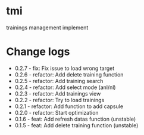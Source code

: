 # tmi
trainings management implement

# Change logs
- 0.2.7 - fix: Fix issue to load wrong target
- 0.2.6 - refactor: Add delete training function
- 0.2.5 - refactor: Add training search
- 0.2.4 - refactor: Add select mode (anl/nl)
- 0.2.3 - refactor: Add trainings view
- 0.2.2 - refactor: Try to load trainings
- 0.2.1 - refactor: Add function to add capsule
- 0.2.0 - refactor: Start optimization
- 0.1.6 - feat: Add refresh datas function (unstable)
- 0.1.5 - feat: Add delete training function (unstable)

